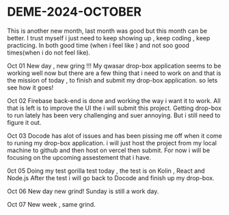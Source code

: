 # DEME-2024-OCTOBER
This is another new month, last month was good but this month can be better.
I trust myself i just need to keep showing up , keep coding , keep practicing.
In both good time (when i feel like ) and not soo good times(when i do not feel like).

Oct 01
New day , new gring !!!
My qwasar drop-box application seems to be working well now but there are a few thing that i need to work on
and that is the mission of today , to finish and submit my drop-box application.
so lets see how it goes!

Oct 02
Firebase back-end is done and working the way i want it to work.
All that is left is to improve the UI the i will submit this project.
Getting drop-box to run lately has been very challenging and suer annoying. 
But i still need to figure it out.

Oct 03
Docode has alot of issues and has been pissing me off when it come to runing my drop-box application.
i will just host the project from my local machine to github and then host on vercel then submit.
For now i will be focusing on the upcoming assestement that i have.

0ct 05
Doing my test gorilla test today , the test is on Kolin , React and Node.js
After the test i will go back to Docode and finish up my drop-box.

Oct 06
New day new grind!
Sunday is still a work day.

Oct 07
New week , same grind.
